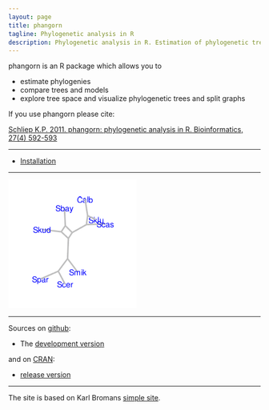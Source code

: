 ```yaml
---
layout: page
title: phangorn
tagline: Phylogenetic analysis in R
description: Phylogenetic analysis in R. Estimation of phylogenetic trees and networks using Maximum Likelihood, Maximum Parsimony, distance methods and Hadamard conjugation.
---
```


phangorn is an R package which allows you to    

- estimate phylogenies
- compare trees and models
- explore tree space and visualize phylogenetic trees and split graphs 


If you use phangorn please cite:

[Schliep K.P. 2011. phangorn: phylogenetic analysis in R. Bioinformatics, 27(4) 592-593](http://www.ncbi.nlm.nih.gov/pubmed/21169378)

---

- [Installation](pages/Installation.html)

---

<img src="assets/pics/networx.gif" title="Networx" alt="Networx"/>

---


Sources on [github](https://github.com):  

- The [development version](https://github.com/KlausVigo/phangorn)  

and on [CRAN](https://cran.r-project.org/):  

- [release version](http://cran.r-project.org/package=phangorn)

---

The site is based on Karl Bromans [simple site](http://github.com/kbroman/simple_site).
